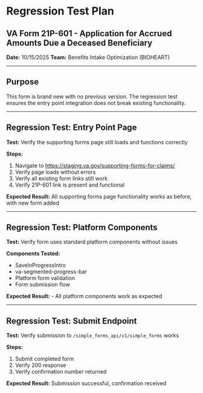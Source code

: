 # Regression Test Plan
## VA Form 21P-601 - Application for Accrued Amounts Due a Deceased Beneficiary

**Date:** 10/15/2025
**Team:** Benefits Intake Optimization (BIOHEART)


---

## Purpose

This form is brand new with no previous version. The regression test ensures the entry point integration does not break existing functionality.

---

## Regression Test: Entry Point Page

**Test:** Verify the supporting forms page still loads and functions correctly

**Steps:**
1. Navigate to https://staging.va.gov/supporting-forms-for-claims/
2. Verify page loads without errors
3. Verify all existing form links still work
4. Verify 21P-601 link is present and functional

**Expected Result:** All supporting forms page functionality works as before, with new form added

---

## Regression Test: Platform Components

**Test:** Verify form uses standard platform components without issues

**Components Tested:**
- SaveInProgressIntro
- va-segmented-progress-bar
- Platform form validation
- Form submission flow

**Expected Result:**  - All platform components work as expected

---

## Regression Test: Submit Endpoint

**Test:** Verify submission to `/simple_forms_api/v1/simple_forms` works

**Steps:**
1. Submit completed form
2. Verify 200 response
3. Verify confirmation number returned

**Expected Result:** Submission successful, confirmation received
